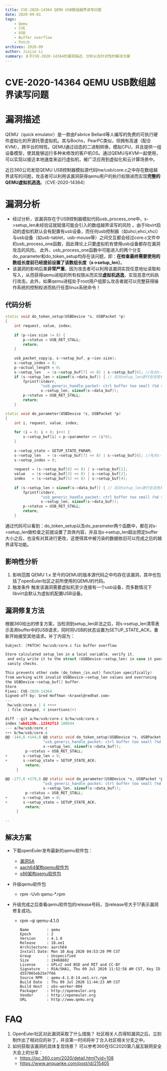 ```yaml
---
title: CVE-2020-14364 QEMU USB数组越界读写问题
date: 2020-09-01
tags:
    - Qemu
    - CVE
    - USB
    - Buffer overflow
    - Patch
archives: 2020-09
author: Jiajie Li
summary: 关于CVE-2020-14364的漏洞描述、分析以及针对性的解决方案
---
```



# CVE-2020-14364 QEMU USB数组越界读写问题

漏洞描述
====
QEMU（quick emulator）是一款由Fabrice Bellard等人编写的免费的可执行硬件虚拟化的开源托管虚拟机。其与Bochs，PearPC类似，但拥有高速（配合KVM），跨平台的特性。QEMU通过动态的二进制转换，模拟CPU，并且提供一组设备模型，使其能够运行多种未修改的客户机OS。通过QEMU与KVM一起使用，可以实现以接近本地速度来运行虚拟机，被广泛应用到虚拟化和云计算场景中。

近日360公司发现QEMU USB控制器模拟源代码hw/usb/core.c之中存在数组越界读写的问题，攻击者可以利用该漏洞获得qemu用户的执行权限进而实现**完整的QEMU虚拟机逃逸**。（CVE-2020-14364）


漏洞分析
====
* 经过分析，该漏洞存在于USB控制器模拟代码usb_process_one中，s->setup_len未经验证就赋值可能会引入的数组越界读写的风险 。由于libvirt启动的虚拟机默认会有配置有usb设备，而任何usb控制器（如uhci,ehci,xhci）与usb设备（如usb-tablet，usb-mouse等）之间交互都会经过core.c文件中的usb_process_one函数，因此理论上只要虚拟机有使用usb设备都存在漏洞攻击的风险。 此外，usb_process_one函数中可能进入的两个分支do_parameter和do_token_setup均存在该问题，即：**在检查最终需要使用的数组长度前已经提前设置了该数组长度（s->setup_len）**。
* 该漏洞的影响后果**非常严重**，因为攻击者可以利用该漏洞实现任意地址读取和写入，从而获得qemu进程的所有权限从而实现**虚拟机逃逸**，实现恶意代码执行攻击。此外，如果qemu进程处于root用户组那么攻击者就可以完整获得操作系统的控制权进而执行任意linux系统命令！

代码分析
----

```c++
static void do_token_setup(USBDevice *s, USBPacket *p)                                     
{                                                                               
    int request, value, index;                                                  
                                                                                
    if (p->iov.size != 8) {                                                     
        p->status = USB_RET_STALL;                                              
        return;                                                                 
    }                                                                           
                                                                                
    usb_packet_copy(p, s->setup_buf, p->iov.size);                              
    s->setup_index = 0;                                                         
    p->actual_length = 0;                                                       
    s->setup_len   = (s->setup_buf[7] << 8) | s->setup_buf[6]; //先对s->setup_len赋值     
    if (s->setup_len > sizeof(s->data_buf)) { // 后对setup_len进行合法性校验                 
        fprintf(stderr,                                                         
                "usb_generic_handle_packet: ctrl buffer too small (%d > %zu)\n",
                s->setup_len, sizeof(s->data_buf));                             
        p->status = USB_RET_STALL;                                              
        return;                                                                 
    }                                                                           
```

```c++
static void do_parameter(USBDevice *s, USBPacket *p)                            
{                                                                               
    int i, request, value, index;                                               
                                                                                
    for (i = 0; i < 8; i++) {                                                   
        s->setup_buf[i] = p->parameter >> (i*8);                                
    }                                                                           
                                                                                
    s->setup_state = SETUP_STATE_PARAM;                                         
    s->setup_len   = (s->setup_buf[7] << 8) | s->setup_buf[6]; //先对s->setup_len赋值       
    s->setup_index = 0;                                                         
                                                                                
    request = (s->setup_buf[0] << 8) | s->setup_buf[1];                         
    value   = (s->setup_buf[3] << 8) | s->setup_buf[2];                         
    index   = (s->setup_buf[5] << 8) | s->setup_buf[4];                         
                                                                                
    if (s->setup_len > sizeof(s->data_buf)) { // 后对setup_len进行合法性校验                 
        fprintf(stderr,                                                         
                "usb_generic_handle_packet: ctrl buffer too small (%d > %zu)\n",
                s->setup_len, sizeof(s->data_buf));                             
        p->status = USB_RET_STALL;                                              
        return;                                                                 
    }    
```

通过代码可以看到：do_token_setup以及do_parameter两个函数中，都在对s->setup_len做检查之前就设置了具体内容，并且当s->setup_len超出预定buffer大小之后，也没有对其进行更改，这使得其中被污染的数据依旧可以完成之后的越界读写功能。

影响性分析
----
1. 影响范围
   QEMU 1.x 至今的QEMU的版本源代码之中均存在该漏洞，其中也包括了openEuler社区之前所使用的QEMU的代码。
2. 触发条件
   触发该漏洞需要虚拟机至少连接有一个usb设备，而多数情况下libvirt会默认为虚拟机配置USB设备。

漏洞修复方法
----

根据360给出的修复方案，当检测到setup_len非法之后，将s->setup_len清零表示丢弃buffer中的USB请求，同时将USB的状态设置为SETUP_STATE_ACK，重新开始接受其他请求。补丁内容为：

```c
Subject: [PATCH] hw/usb/core.c fix buffer overflow

Store calculated setup_len in a local variable, verify it,
 and only write it to the struct (USBDevice->setup_len) in case it passed the
 sanity checks.

This prevents other code (do_token_{in,out} function specifically)
from working with invalid USBDevice->setup_len values and overruning
the USBDevice->setup_buf[] buffer.
Store
Fixes: CVE-2020-14364
Signed-off-by: Gred Hoffman <kraxel@redhat.com>
---
 hw/usb/core.c | 4 ++++
 1 file changed, 4 insertions(+)

diff --git a/hw/usb/core.c b/hw/usb/core.c
index 5abd128b..12342f13 100644
--- a/hw/usb/core.c
+++ b/hw/usb/core.c
@@ -144,6 +144,8 @@ static void do_token_setup(USBDevice *s, USBPacket *p)
                 "usb_generic_handle_packet: ctrl buffer too small (%d > %zu)\n",
                 s->setup_len, sizeof(s->data_buf));
         p->status = USB_RET_STALL;
+		s->setup_len = 0;
+		s->setup_state = SETUP_STATE_ACK;
         return;
     }
 
@@ -277,6 +279,8 @@ static void do_parameter(USBDevice *s, USBPacket *p)
                 "usb_generic_handle_packet: ctrl buffer too small (%d > %zu)\n",
                 s->setup_len, sizeof(s->data_buf));
         p->status = USB_RET_STALL;
+		s->setup_len = 0;
+		s->setup_state = SETUP_STATE_ACK;
         return;
     }
 
-- 
```




## 解决方案

* 下载openEuler发布最新的qemu软件包：
  * [漏洞SA](https://cve.openeuler.org/#/infoDetails/openEuler-SA-2020-1061)
  * [aach64架构qemu软件包](https://repo.openeuler.org/openEuler-20.03-LTS/update/aarch64/Packages)
  * [x86架构qemu软件包](https://repo.openeuler.org/openEuler-20.03-LTS/update/x86_64/Packages)
* 升级qemu软件包
  
  * rpm -Uvh qemu-*.rpm
* 升级完成之后查看qemu软件包的release号码，当release号大于17表示漏洞修复成功。
  
  * rpm -qi qemu-4.1.0
  
    ```
    Name        : qemu
    Epoch       : 2
    Version     : 4.1.0
    Release     : 18.oe1
    Architecture: aarch64
    Install Date: Mon 10 Aug 2020 04:53:20 PM CST
    Group       : Unspecified
    Size        : 19468602
    License     : GPLv2 and BSD and MIT and CC-BY
    Signature   : RSA/SHA1, Thu 09 Jul 2020 11:52:58 AM CST, Key ID d557065eb25e7f66
    Source RPM  : qemu-4.1.0-14.oe1.src.rpm
    Build Date  : Thu 09 Jul 2020 11:44:23 AM CST
    Build Host  : obs-worker-004
    Packager    : http://openeuler.org
    Vendor      : http://openeuler.org
    URL         : http://www.qemu.org
    ```
  
    

FAQ
====
1. OpenEuler社区对此漏洞采取了什么措施？
   社区相关人员得知漏洞之后，立刻制作出了相对应的补丁，并且第一时间将补丁合入社区相关分支之中。
2. 如何获取该漏洞的具体复现场景？
   可以参考360在ISC2020第八届互联网安全大会上的分享：
   * https://isc.360.com/2020/detail.html?vid=108
   * https://www.anquanke.com/post/id/215405
